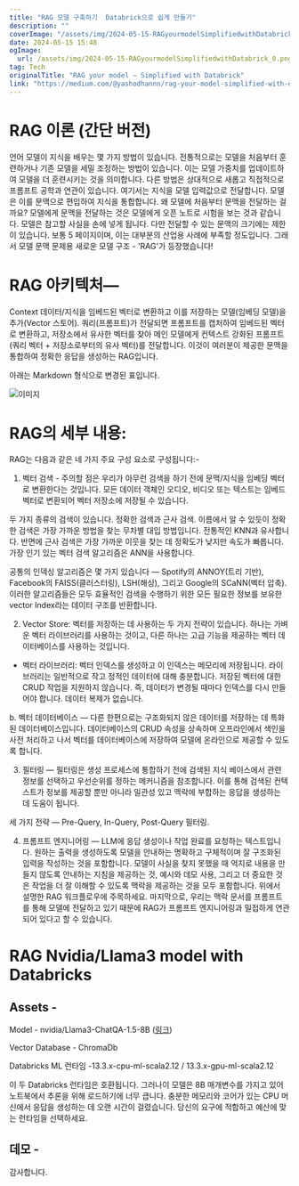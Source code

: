 ```yaml
---
title: "RAG 모델 구축하기  Databrick으로 쉽게 만들기"
description: ""
coverImage: "/assets/img/2024-05-15-RAGyourmodelSimplifiedwithDatabrick_0.png"
date: 2024-05-15 15:48
ogImage: 
  url: /assets/img/2024-05-15-RAGyourmodelSimplifiedwithDatabrick_0.png
tag: Tech
originalTitle: "RAG your model — Simplified with Databrick"
link: "https://medium.com/@yashodhannn/rag-your-model-simplified-with-databricks-9c8daa02ddd7"
---
```



# RAG 이론 (간단 버전)

언어 모델이 지식을 배우는 몇 가지 방법이 있습니다. 전통적으로는 모델을 처음부터 훈련하거나 기존 모델을 세밀 조정하는 방법이 있습니다. 이는 모델 가중치를 업데이트하여 모델을 더 훈련시키는 것을 의미합니다. 다른 방법은 상대적으로 새롭고 직접적으로 프롬프트 공학과 연관이 있습니다. 여기서는 지식을 모델 입력값으로 전달합니다. 모델은 이를 문맥으로 편입하여 지식을 통합합니다. 왜 모델에 처음부터 문맥을 전달하는 걸까요? 모델에게 문맥을 전달하는 것은 모델에게 오픈 노트로 시험을 보는 것과 같습니다. 모델은 참고할 사실을 손에 넣게 됩니다. 다만 전달할 수 있는 문맥의 크기에는 제한이 있습니다. 보통 5 페이지이며, 이는 대부분의 산업용 사례에 부족할 정도입니다. 그래서 모델 문맥 문제용 새로운 모델 구조 - 'RAG'가 등장했습니다!

# RAG 아키텍처—

Context 데이터/지식을 임베드된 벡터로 변환하고 이를 저장하는 모델(임베딩 모델)을 추가(Vector 스토어). 쿼리(프롬프트)가 전달되면 프롬프트를 캡처하여 임베드된 벡터로 변환하고, 저장소에서 유사한 벡터를 찾아 메인 모델에게 컨텍스트 강화된 프롬프트(쿼리 벡터 + 저장소로부터의 유사 벡터)를 전달합니다. 이것이 여러분이 제공한 문맥을 통합하여 정확한 응답을 생성하는 RAG입니다.



아래는 Markdown 형식으로 변경된 표입니다.


![이미지](/assets/img/2024-05-15-RAGyourmodelSimplifiedwithDatabrick_0.png)

# RAG의 세부 내용:

RAG는 다음과 같은 네 가지 주요 구성 요소로 구성됩니다:-

1. 벡터 검색 - 주의할 점은 우리가 아무런 검색을 하기 전에 문맥/지식을 임베딩 벡터로 변환한다는 것입니다. 모든 데이터 객체인 오디오, 비디오 또는 텍스트는 임베드 벡터로 변환되어 벡터 저장소에 저장될 수 있습니다.
  



두 가지 종류의 검색이 있습니다. 정확한 검색과 근사 검색. 이름에서 알 수 있듯이 정확한 검색은 가장 가까운 방법을 찾는 무차별 대입 방법입니다. 전통적인 KNN과 유사합니다. 반면에 근사 검색은 가장 가까운 이웃을 찾는 데 정확도가 낮지만 속도가 빠릅니다. 가장 인기 있는 벡터 검색 알고리즘은 ANN을 사용합니다.

공통의 인덱싱 알고리즘은 몇 가지 있습니다 — Spotify의 ANNOY(트리 기반), Facebook의 FAISS(클러스터링), LSH(해싱), 그리고 Google의 SCaNN(벡터 압축). 이러한 알고리즘들은 모두 효율적인 검색을 수행하기 위한 모든 필요한 정보를 보유한 vector Index라는 데이터 구조를 반환합니다.

2. Vector Store: 벡터를 저장하는 데 사용하는 두 가지 전략이 있습니다. 하나는 가벼운 벡터 라이브러리를 사용하는 것이고, 다른 하나는 고급 기능을 제공하는 벡터 데이터베이스를 사용하는 것입니다.

- 벡터 라이브러리: 벡터 인덱스를 생성하고 이 인덱스는 메모리에 저장됩니다. 라이브러리는 일반적으로 작고 정적인 데이터에 대해 충분합니다. 저장된 벡터에 대한 CRUD 작업을 지원하지 않습니다. 즉, 데이터가 변경될 때마다 인덱스를 다시 만들어야 합니다. 데이터 복제가 없습니다.



b. 벡터 데이터베이스 — 다른 한편으로는 구조화되지 않은 데이터를 저장하는 데 특화된 데이터베이스입니다. 데이터베이스의 CRUD 속성을 상속하며 오프라인에서 색인을 사전 처리하고 나서 벡터를 데이터베이스에 저장하여 모델에 온라인으로 제공할 수 있도록 합니다.

3. 필터링 — 필터링은 생성 프로세스에 통합하기 전에 검색된 지식 베이스에서 관련 정보를 선택하고 우선순위를 정하는 메커니즘을 참조합니다. 이를 통해 검색된 컨텍스트가 정보를 제공할 뿐만 아니라 일관성 있고 맥락에 부합하는 응답을 생성하는 데 도움이 됩니다.

세 가지 전략 — Pre-Query, In-Query, Post-Query 필터링.

4. 프롬프트 엔지니어링 — LLM에 응답 생성이나 작업 완료를 요청하는 텍스트입니다. 원하는 출력을 생성하도록 모델을 안내하는 명확하고 구체적이며 잘 구조화된 입력을 작성하는 것을 포함합니다. 모델이 사실을 찾지 못했을 때 억지로 내용을 만들지 않도록 안내하는 지침을 제공하는 것, 예시와 데모 사용, 그리고 더 중요한 것은 작업을 더 잘 이해할 수 있도록 맥락을 제공하는 것을 모두 포함합니다. 위에서 설명한 RAG 워크플로우에 주목하세요. 마지막으로, 우리는 맥락 문서를 프롬프트를 통해 모델에 전달하고 있기 때문에 RAG가 프롬프트 엔지니어링과 밀접하게 연관되어 있다고 할 수 있습니다.



# RAG Nvidia/Llama3 model with Databricks

## Assets -

Model - nvidia/Llama3-ChatQA-1.5-8B ([링크](https://huggingface.co/nvidia/Llama3-ChatQA-1.5-8B))

Vector Database - ChromaDb



Databricks ML 런타임 -13.3.x-cpu-ml-scala2.12 / 13.3.x-gpu-ml-scala2.12

이 두 Databricks 런타임은 호환됩니다. 그러나이 모델은 8B 매개변수를 가지고 있어 노트북에서 추론을 위해 로드하기에 너무 큽니다. 충분한 메모리와 코어가 있는 CPU 머신에서 응답을 생성하는 데 오랜 시간이 걸렸습니다. 당신의 요구에 적합하고 예산에 맞는 런타임을 선택하세요.

## 데모 -

감사합니다.